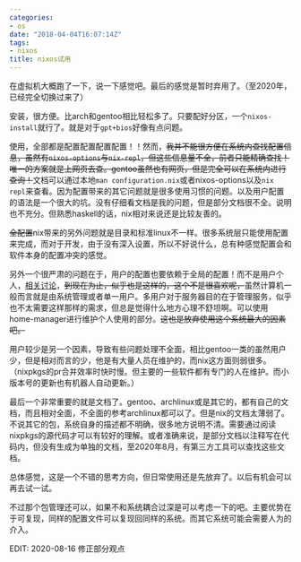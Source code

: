 ```yaml
---
categories: 
- os
date: "2018-04-04T16:07:14Z"
tags: 
- nixos
title: nixos试用
---
```


在虚拟机大概跑了一下，说一下感觉吧。最后的感觉是暂时弃用了。（至2020年，已经完全切换过来了）
<!--more-->

安装，很方便。比arch和gentoo相比轻松多了。只要配好分区，一个`nixos-install`就行了。就是对于`gpt+bios`好像有点问题。

使用，全部都是配置配置配置配置！！然而，~~我并不能很方便在系统内查找配置信息，虽然有`nixos-options`与`nix-repl`，但这些信息量不全，前者只能精确查找！唯一的方案就是上网页去查。gentoo虽然也有网页，但是完全可以在系统内进行查询！~~文档可以通过本地`man configuration.nix`或者nixos-options以及`nix repl`来查看。因为配置带来的其它问题就是很多使用习惯的问题。以及用户配置的语法是一个很大的坑。没有仔细看文档是我的问题，但是部分文档很不全。说明也不充分。但熟悉haskell的话，nix相对来说还是比较友善的。

~~全配置~~nix带来的另外问题就是目录和标准linux不一样。很多系统层只能使用配置来完成，而对于开发，由于没有深入设置，所以不好说什么，总有种感觉配置会和软件本身的配置冲突的感觉。

另外一个很严肃的问题在于，用户的配置也要依赖于全局的配置！而不是用户个人，[相关讨论](https://www.reddit.com/r/NixOS/comments/6izuqh/etcnixosconfigurationnix_vs_confignixpkgsconfignix/)，~~到现在为止，似乎也是这样的，这个不是很喜欢呢，~~虽然计算机一般而言就是由系统管理或者单一用户。多用户对于服务器目的在于管理服务，似乎也不太需要这样那样的需求，但总是觉得什么地方心理不舒坦啊。可以使用home-manager进行维护个人使用的部分。~~这也是放弃使用这个系统最大的因素吧。~~

用户较少是另一个因素，导致有些问题处理不全面，相比gentoo一类的虽然用户少，但是相对而言的少，他是有大量人员在维护的，而nix这方面则弱很多。（nixpkgs的pr合并效率时快时慢。但主要的一些软件都有专门的人在维护。而小版本号的更新也有机器人自动更新。）

最后一个非常重要的就是文档了。gentoo、archlinux或是其它的，都有自己的文档，而且相对全面，不全面的参考archlinux都可以了。但是nix的文档太薄弱了。不说其它的包，系统自身的描述都不明确，很多地方说明不清。需要通过阅读nixpkgs的源代码才可以有较好的理解。或者准确来说，是部分文档以注释写在代码内，但没有生成为单独的文档，至2020年8月，有第三方工具可以查找这些文档。

总体感觉，这是一个不错的思考方向，但日常使用还是先放弃了。以后有机会可以再去试一试。

不过那个包管理还可以，如果不和系统耦合过深是可以考虑一下的吧。主要优势在于可复现，同样的配置文件可以复现回同样的系统。而其它系统可能会需要人为的介入。

EDIT: 2020-08-16 修正部分观点
